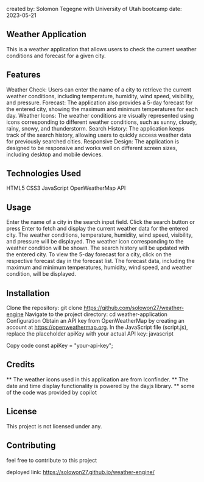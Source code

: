 created by: Solomon Tegegne with University of Utah bootcamp
date: 2023-05-21

## Weather Application
This is a weather application that allows users to check the current weather conditions and forecast for a given city.

## Features

Weather Check: Users can enter the name of a city to retrieve the current weather conditions, including temperature, humidity, wind speed, visibility, and pressure.
Forecast: The application also provides a 5-day forecast for the entered city, showing the maximum and minimum temperatures for each day.
Weather Icons: The weather conditions are visually represented using icons corresponding to different weather conditions, such as sunny, cloudy, rainy, snowy, and thunderstorm.
Search History: The application keeps track of the search history, allowing users to quickly access weather data for previously searched cities.
Responsive Design: The application is designed to be responsive and works well on different screen sizes, including desktop and mobile devices.

## Technologies Used

HTML5
CSS3
JavaScript
OpenWeatherMap API

## Usage

Enter the name of a city in the search input field.
Click the search button or press Enter to fetch and display the current weather data for the entered city.
The weather conditions, temperature, humidity, wind speed, visibility, and pressure will be displayed.
The weather icon corresponding to the weather condition will be shown.
The search history will be updated with the entered city.
To view the 5-day forecast for a city, click on the respective forecast day in the forecast list.
The forecast data, including the maximum and minimum temperatures, humidity, wind speed, and weather condition, will be displayed.
## Installation

Clone the repository: git clone https://github.com/solowon27/weather-engine
Navigate to the project directory: cd weather-application
Configuration
Obtain an API key from OpenWeatherMap by creating an account at https://openweathermap.org.
In the JavaScript file (script.js), replace the placeholder apiKey with your actual API key:
javascript

Copy code
const apiKey = "your-api-key";

## Credits

** The weather icons used in this application are from Iconfinder.
** The date and time display functionality is powered by the dayjs library.
** some of the code was provided by copilot

## License
This project is not licensed under any.

## Contributing
feel free to contribute to this project

deployed link: https://solowon27.github.io/weather-engine/
```